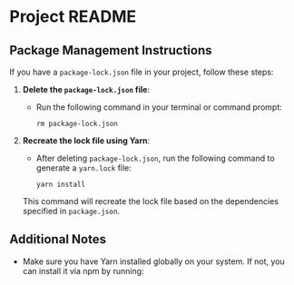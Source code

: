 # Project README

## Package Management Instructions

If you have a `package-lock.json` file in your project, follow these steps:

1. **Delete the `package-lock.json` file**:
   - Run the following command in your terminal or command prompt:
     ```
     rm package-lock.json
     ```

2. **Recreate the lock file using Yarn**:
   - After deleting `package-lock.json`, run the following command to generate a `yarn.lock` file:
     ```
     yarn install
     ```

   This command will recreate the lock file based on the dependencies specified in `package.json`.

## Additional Notes

- Make sure you have Yarn installed globally on your system. If not, you can install it via npm by running:

